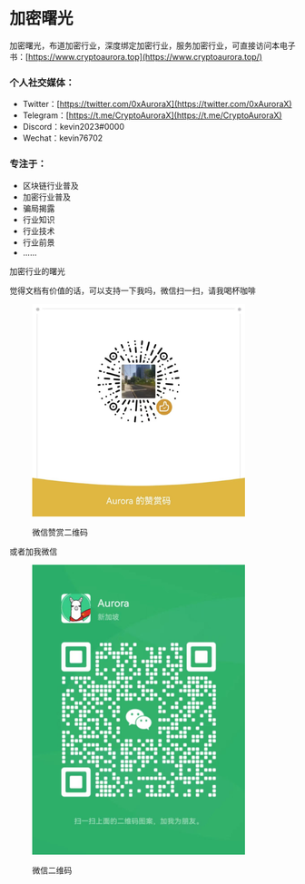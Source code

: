 # 加密曙光

加密曙光，布道加密行业，深度绑定加密行业，服务加密行业，可直接访问本电子书：[https://www.cryptoaurora.top](https://www.cryptoaurora.top/)

### 个人社交媒体：

* Twitter：[https://twitter.com/0xAuroraX](https://twitter.com/0xAuroraX)
* Telegram：[https://t.me/CryptoAuroraX](https://t.me/CryptoAuroraX)
* Discord：kevin2023#0000
* Wechat：kevin76702

### 专注于：

* 区块链行业普及
* 加密行业普及
* 骗局揭露
* 行业知识
* 行业技术
* 行业前景
* ......

加密行业的曙光

觉得文档有价值的话，可以支持一下我吗，微信扫一扫，请我喝杯咖啡

<figure><img src=".gitbook/assets/image (6).png" alt="" width="375"><figcaption><p>微信赞赏二维码</p></figcaption></figure>

或者加我微信

<figure><img src=".gitbook/assets/image (5).png" alt="" width="375"><figcaption><p>微信二维码</p></figcaption></figure>
